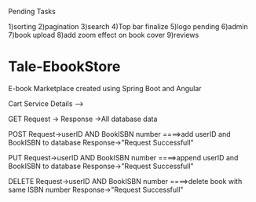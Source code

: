 Pending Tasks

1)sorting
2)pagination
3)search
4)Top bar finalize
5)logo pending
6)admin
7)book upload
8)add zoom effect on book cover
9)reviews



# Tale-EbookStore
E-book Marketplace created using Spring Boot and Angular

Cart Service Details -->

GET
Request ->
Response ->All database data

POST
Request->userID AND BookISBN number
====>add userID and BookISBN to database
Response->"Request Successfull"

PUT
Request->userID AND BookISBN number
====>append userID and BookISBN to database
Response->"Request Successfull"

DELETE
Request->userID AND BookISBN number
====>delete book with same ISBN number
Response->"Request Successfull"

